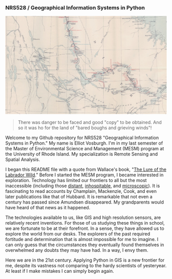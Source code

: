 ### NRS528 / Geographical Information Systems in Python

![Labrador](images/Challenge1/labrador.png)
> There was danger to be faced and good "copy" to be obtained. And so it was ho for the land of "bared boughs and grieving winds"!

Welcome to my Github repository for NRS528 "Geographical Information Systems in Python." My name is Elliot Vosburgh. I'm in my last semester of the Master of Environmental Science and Management (MESM) program at the University of Rhode Island. My specialization is Remote Sensing and Spatial Analysis.

I began this README file with a quote from Wallace's book, "[The Lure of the Labrador Wild](https://www.gutenberg.org/cache/epub/4019/pg4019-images.html)." Before I started the MESM program, I became interested in exploration. Technology has limited our frontiers to all but the most inaccessible (including those [distant](https://voyager.jpl.nasa.gov/mission/status/), [inhospitable](https://oceanexplorer.noaa.gov/news/oer-updates/2024/million-mounds-news.html), and [microscopic](https://mars.nasa.gov/news/406/scientists-find-evidence-of-ancient-microbial-life-on-mars/)). It is fascinating to read accounts by Champlain, Mackenzie, Cook, and even later publications like that of Hubbard. It is remarkable that not even a century has passed since Amundsen disappeared. My grandparents would have heard of that news as it happened.

The technologies available to us, like GIS and high resolution sensors, are relatively recent inventions. For those of us studying these things in school, we are fortunate to be at their forefront. In a sense, they have allowed us to explore the world from our desks. The explorers of the past required fortitude and determination that is almost impossible for me to imagine. I can only guess that the circumstances they eventually found themselves in overwhelmed any doubts they may have had. In a way, I envy them.

Here we are in the 21st century. Applying Python in GIS is a new frontier for me, despite its vastness not comparing to the hardy scientists of yesteryear. At least if I make mistakes I can simply begin again.
